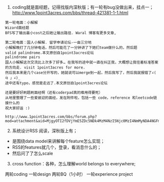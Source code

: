 1. coding就是面经题，记得找版内深秋版；有一轮有bug没做出来，挂点一；
http://www.1point3acres.com/bbs/thread-421381-1-1.html
```
第一轮电面：小解解
Wizard面经题
BFS写了输出最小cost之后她让输出路径. Waral 博客有更多文章,

第二轮电面：国人小解解. 留学申请论坛-一亩三分地
小解解晚打了几分钟电话，然后可能花了一分钟讲了下她们team做什么的，然后题
valid palindrome.本文原创自1point3acres论坛
palindrome pairs
国人小解解这次交流比上次多了好多… 在我写的途中就一直在纠正我，大概想让我往着标准答案的方向走. visit 1point3acres for more.
然后我本来是几个case分开写的，她就说可以merge到一起，然后我写了，然后我就报错了∠( ᐛ 」∠)_
途中还有typo，感觉是走远了.本文原创自1point3acres论坛

还是要好好刷题刷面经啊（还有coderpad真的难用得要死）
从地里整理了一些爱彼迎的面经，发在附件啦，包括一些 code，reference 和leetcode链接什么的
祝大家好运 :)

http://www.1point3acres.com/bbs/forum.php?mod=attachment&aid=MjgyOTI2fDVjYmE5ZDc5NDk4MzM4NzI5Njc0MzI4NmMyNDA4NGFmfDE1MzA1NTkyMTQ%3D&request=yes&_f=.pdf
```

2. 系统设计RSS 阅读，深秋版上有；
* 是围绕data model来讲解每个feature怎么实现；
* RSS的features就几个，登录，看消息什么的；
* 然后问了了怎么scale

3. cross function：各种，怎么理解world belongs to everywhere;


两轮coding
一轮design
两轮BQ（1小时）
一轮experience project
